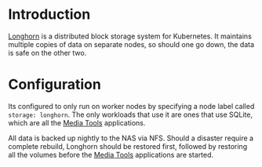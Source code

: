 # Introduction
[Longhorn](https://github.com/longhorn/longhorn) is a distributed block storage system for Kubernetes. It maintains multiple copies of data on separate nodes, so should one go down, the data is safe on the other two. 

# Configuration
Its configured to only run on worker nodes by specifying a node label called `storage: longhorn`. The only workloads that use it are ones that use SQLite, which are all the [Media Tools](/media-tools) applications.

All data is backed up nightly to the NAS via NFS. Should a disaster require a complete rebuild, Longhorn should be restored first, followed by restoring all the volumes before the [Media Tools](/media-tools) applications are started.